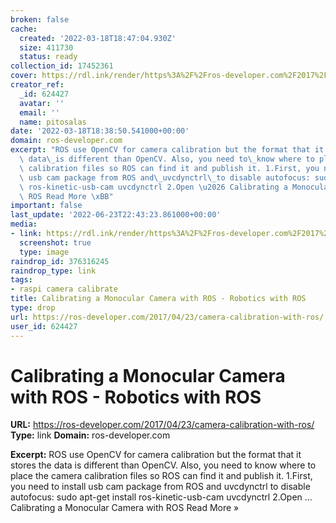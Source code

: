 ```yaml
---
broken: false
cache:
  created: '2022-03-18T18:47:04.930Z'
  size: 411730
  status: ready
collection_id: 17452361
cover: https://rdl.ink/render/https%3A%2F%2Fros-developer.com%2F2017%2F04%2F23%2Fcamera-calibration-with-ros%2F
creator_ref:
  _id: 624427
  avatar: ''
  email: ''
  name: pitosalas
date: '2022-03-18T18:38:50.541000+00:00'
domain: ros-developer.com
excerpt: "ROS use OpenCV for camera calibration but the format that it stores the\
  \ data\_is different than OpenCV. Also, you need to\_know where to place the camera\
  \ calibration files so ROS can find it and publish it. 1.First, you need to install\
  \ usb cam package from ROS and\_uvcdynctrl\_to disable autofocus: sudo apt-get install\
  \ ros-kinetic-usb-cam uvcdynctrl 2.Open \u2026 Calibrating a Monocular Camera with\
  \ ROS Read More \xBB"
important: false
last_update: '2022-06-23T22:43:23.861000+00:00'
media:
- link: https://rdl.ink/render/https%3A%2F%2Fros-developer.com%2F2017%2F04%2F23%2Fcamera-calibration-with-ros%2F
  screenshot: true
  type: image
raindrop_id: 376316245
raindrop_type: link
tags:
- raspi camera calibrate
title: Calibrating a Monocular Camera with ROS - Robotics with ROS
type: drop
url: https://ros-developer.com/2017/04/23/camera-calibration-with-ros/
user_id: 624427
---
```


# Calibrating a Monocular Camera with ROS - Robotics with ROS

**URL:** https://ros-developer.com/2017/04/23/camera-calibration-with-ros/
**Type:** link
**Domain:** ros-developer.com

**Excerpt:** ROS use OpenCV for camera calibration but the format that it stores the data is different than OpenCV. Also, you need to know where to place the camera calibration files so ROS can find it and publish it. 1.First, you need to install usb cam package from ROS and uvcdynctrl to disable autofocus: sudo apt-get install ros-kinetic-usb-cam uvcdynctrl 2.Open … Calibrating a Monocular Camera with ROS Read More »
